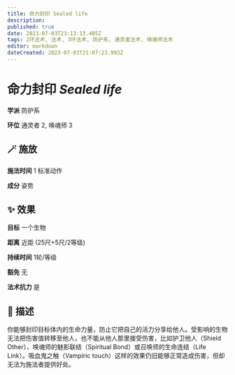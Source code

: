 ```yaml
---
title: 命力封印 Sealed life
description: 
published: true
date: 2023-07-03T23:13:13.405Z
tags: 2环法术, 法术, 3环法术, 防护系, 通灵者法术, 唤魂师法术
editor: markdown
dateCreated: 2023-07-03T21:07:23.993Z
---
```


# **命力封印** *Sealed life*

**学派** 防护系 

**环位** 通灵者 2, 唤魂师 3

## 🪄 施放

**施法时间** 1 标准动作

**成分** 姿势

## ✨ 效果 

**目标** 一个生物 

**距离** 近距 (25尺+5尺/2等级)  

**持续时间** 1轮/等级 

**豁免** 无

**法术抗力** 是

## 📖 描述

你能够封印目标体内的生命力量，防止它把自己的活力分享给他人。受影响的生物无法把伤害值转移至他人，也不能从他人那里接受伤害，比如护卫他人（Shield Other）、唤魂师的魅影联结（Spiritual Bond）或召唤师的生命连结（Life Link）。吸血鬼之触（Vampiric touch）这样的效果仍旧能够正常造成伤害，但却无法为施法者提供好处。
    